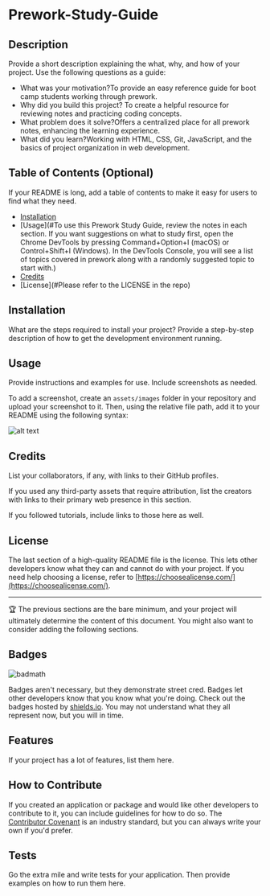 # Prework-Study-Guide


## Description

Provide a short description explaining the what, why, and how of your project. Use the following questions as a guide:

- What was your motivation?To provide an easy reference guide for boot camp students working through prework.
- Why did you build this project?  To create a helpful resource for reviewing notes and practicing coding concepts.
- What problem does it solve?Offers a centralized place for all prework notes, enhancing the learning experience.
- What did you learn?Working with HTML, CSS, Git, JavaScript, and the basics of project organization in web development.

## Table of Contents (Optional)

If your README is long, add a table of contents to make it easy for users to find what they need.

- [Installation](#installation)
- [Usage](#To use this Prework Study Guide, review the notes in each section. If you want suggestions on what to study first, open the Chrome DevTools by pressing Command+Option+I (macOS) or Control+Shift+I (Windows). In the DevTools Console, you will see a list of topics covered in prework along with a randomly suggested topic to start with.)
- [Credits](#credits)
- [License](#Please refer to the LICENSE in the repo)

## Installation

What are the steps required to install your project? Provide a step-by-step description of how to get the development environment running.

## Usage

Provide instructions and examples for use. Include screenshots as needed.

To add a screenshot, create an `assets/images` folder in your repository and upload your screenshot to it. Then, using the relative file path, add it to your README using the following syntax:

![alt text](assets/images/screenshot.png)

## Credits

List your collaborators, if any, with links to their GitHub profiles.

If you used any third-party assets that require attribution, list the creators with links to their primary web presence in this section.

If you followed tutorials, include links to those here as well.

## License

The last section of a high-quality README file is the license. This lets other developers know what they can and cannot do with your project. If you need help choosing a license, refer to [https://choosealicense.com/](https://choosealicense.com/).

---

🏆 The previous sections are the bare minimum, and your project will ultimately determine the content of this document. You might also want to consider adding the following sections.

## Badges

![badmath](https://img.shields.io/github/languages/top/nielsenjared/badmath)

Badges aren't necessary, but they demonstrate street cred. Badges let other developers know that you know what you're doing. Check out the badges hosted by [shields.io](https://shields.io/). You may not understand what they all represent now, but you will in time.

## Features

If your project has a lot of features, list them here.

## How to Contribute

If you created an application or package and would like other developers to contribute to it, you can include guidelines for how to do so. The [Contributor Covenant](https://www.contributor-covenant.org/) is an industry standard, but you can always write your own if you'd prefer.

## Tests

Go the extra mile and write tests for your application. Then provide examples on how to run them here.
